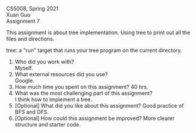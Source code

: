 CS5008, Spring 2021\
Xuan Guo\
Assignment 7

This assignment is about tree implementation. Using tree to print out all the files and directions.

tree: a "run" target that runs your tree program on the current directory.
1. Who did you work with?\
Myself.
2. What external resources did you use?\
Google.
3. How much time you spent on this assignment?
40 hrs.
4. What was the most challenging part of this assignment?\
I think how to implement a tree.
5. [Optional] What did you like about this assignment?
Good practice of BFS and DFS.
6. [Optional] How could this assignment be improved?
More clearer structure and starter code.